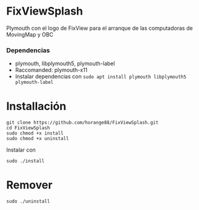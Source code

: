 # FixViewSplash
Plymouth con el logo de FixView para el arranque de las computadoras de MovingMap y OBC

### Dependencias

* plymouth, libplymouth5, plymouth-label
* Raccomanded: plymouth-x11
* Instalar dependencias con `sudo apt install plymouth libplymouth5 plymouth-label`

# Installación

```
git clone https://github.com/horange88/FixViewSplash.git 
cd FixViewSplash
sudo chmod +x install
sudo chmod +x uninstall

```
Instalar con 
```
sudo ./install

```
# Remover

```
sudo ./uninstall
```